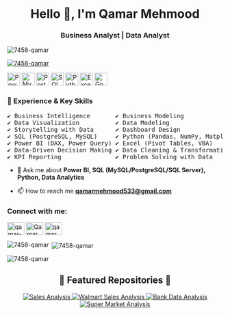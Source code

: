 <h1 align="center">Hello 👋, I'm Qamar Mehmood</h1>
<h3 align="center"> Business Analyst | Data Analyst</h3>

<p align="left"> <img src="https://komarev.com/ghpvc/?username=7458-qamar&label=Profile%20views&color=0e75b6&style=flat" alt="7458-qamar" /> </p>

<p align="left"> <a href="https://github.com/ryo-ma/github-profile-trophy"><img src="https://github-profile-trophy.vercel.app/?username=7458-qamar" alt="7458-qamar" /></a> </p>


<p align="left">
  <img src="https://img.icons8.com/color/48/000000/power-bi.png" alt="Power BI" width="30" height="30"/>
  <img src="https://img.icons8.com/color/48/000000/mysql-logo.png" alt="MySQL" width="30" height="30"/>
  <img src="https://img.icons8.com/color/48/postgreesql.png" alt="PostgreSQL" width="30" height="30"/>
  <img src="https://img.icons8.com/color/48/000000/microsoft-sql-server.png" alt="SQL Server" width="30" height="30"/>
  <img src="https://img.icons8.com/color/48/000000/python.png" alt="Python" width="30" height="30"/>
  <img src="https://img.icons8.com/color/48/000000/ms-excel.png" alt="Excel" width="30" height="30"/>
  <img src="https://img.icons8.com/color/48/google-sheets.png" alt="Google Sheets" width="30" height="30"/>
</p>

<h3 align="left">💼 Experience & Key Skills</h3>

<pre>
✔ Business Intelligence       ✔ Business Modeling  
✔ Data Visualization          ✔ Data Modeling  
✔ Storytelling with Data      ✔ Dashboard Design  
✔ SQL (PostgreSQL, MySQL)     ✔ Python (Pandas, NumPy, Matplotlib, Beautiful Soup)  
✔ Power BI (DAX, Power Query) ✔ Excel (Pivot Tables, VBA)  
✔ Data-Driven Decision Making ✔ Data Cleaning & Transformation  
✔ KPI Reporting               ✔ Problem Solving with Data  
</pre>

- 💬 Ask me about **Power BI, SQL (MySQL/PostgreSQL/SQL Server), Python, Data Analytics**

- 📫 How to reach me **qamarmehmood533@gmail.com**

<h3 align="left">Connect with me:</h3>
<p align="left">
  <a href="https://linkedin.com/in/qamar-mehmood-a47bb625b" target="blank"><img align="center" src="https://raw.githubusercontent.com/rahuldkjain/github-profile-readme-generator/master/src/images/icons/Social/linked-in-alt.svg" alt="qamar-mehmood-a47bb625b" height="30" width="40" /></a>
  <a href="https://www.youtube.com/@Qamar_Mehmood" target="blank"><img align="center" src="https://raw.githubusercontent.com/rahuldkjain/github-profile-readme-generator/master/src/images/icons/Social/youtube.svg" alt="Qamar Mehmood" height="30" width="40" /></a>
  <a href="https://www.instagram.com/qamar_mehmood_/?igsh=MWx1d3ZvdXllMXV0Yw%3D%3D" target="blank"><img align="center" src="https://raw.githubusercontent.com/rahuldkjain/github-profile-readme-generator/master/src/images/icons/Social/instagram.svg" alt="qamar_mehmood_" height="30" width="40" /></a>
</p>

<p><img align="left" src="https://github-readme-stats.vercel.app/api/top-langs?username=7458-qamar&show_icons=true&locale=en&layout=compact" alt="7458-qamar" /></p>

<p>&nbsp;<img align="center" src="https://github-readme-stats.vercel.app/api?username=7458-qamar&show_icons=true&locale=en" alt="7458-qamar" /></p>

<p><img align="center" src="https://github-readme-streak-stats.herokuapp.com/?user=7458-qamar&" alt="7458-qamar" /></p>

<h2 align="center">🌟 Featured Repositories 🌟</h2>

<p align="center">
  <a href="https://github.com/7458-Qamar/Sales">
    <img src="https://github-readme-stats.vercel.app/api/pin/?username=7458-Qamar&repo=Sales&theme=dark" alt="Sales Analysis" />
  </a>
  <a href="https://github.com/7458-Qamar/walmart_Sales_analysis">
    <img src="https://github-readme-stats.vercel.app/api/pin/?username=7458-Qamar&repo=walmart_Sales_analysis&theme=dark" alt="Walmart Sales Analysis" />
  </a>
  <a href="https://github.com/7458-Qamar/Bank_Data_Analysis">
    <img src="https://github-readme-stats.vercel.app/api/pin/?username=7458-Qamar&repo=Bank_Data_Analysis&theme=dark" alt="Bank Data Analysis" />
  </a>
  <a href="https://github.com/7458-Qamar/Super_International_Market">
    <img src="https://github-readme-stats.vercel.app/api/pin/?username=7458-Qamar&repo=Super_International_Market&theme=dark" alt="Super Market Analysis" />
  </a>
</p>
